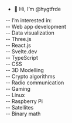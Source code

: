 - 👋 Hi, I’m @hygtfrde <br> 

-- I’m interested in: <br>
-- Web app development <br>
-- Data visualization <br>
-- Three.js <br>
-- React.js <br>
-- Svelte.dev <br>
-- TypeScript <br>
-- CSS <br>
-- 3D Modelling <br>
-- Crypto algorithms <br>
-- Radio communication <br>
-- Gaming <br>
-- Linux <br>
-- Raspberry Pi <br>
-- Satellites <br>
-- Binary math <br>
